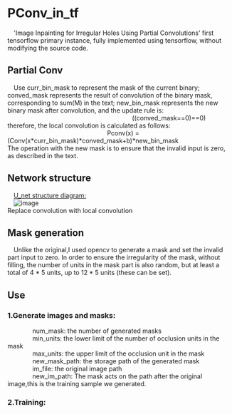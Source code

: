 # PConv_in_tf
&#8195;'Image Inpainting for Irregular Holes Using Partial Convolutions' first tensorflow primary instance, fully implemented using tensorflow, without modifying the source code.<br>
## Partial Conv
&#8195;Use curr_bin_mask to represent the mask of the current binary; conved_mask represents the result of convolution of the binary mask, corresponding to sum(M) in the text; new_bin_mask represents the new binary mask after convolution, and the update rule is:<br>&#8195;&#8195;&#8195;&#8195;&#8195;&#8195;&#8195;&#8195;&#8195;&#8195;&#8195;&#8195;&#8195;&#8195;&#8195;&#8195;&#8195;&#8195;&#8195;&#8195;((conved_mask==0)==0)<br>therefore, the local convolution is calculated as follows:<br>&#8195;&#8195;&#8195;&#8195;&#8195;&#8195;&#8195;&#8195;&#8195;&#8195;&#8195;&#8195;&#8195;&#8195;&#8195;&#8195;Pconv(x) = (Conv(x*curr_bin_mask)*conved_mask+b)*new_bin_mask<br>The operation with the new mask is to ensure that the invalid input is zero, as described in the text.
## Network structure
&#8195;[U_net structure diagram:](https://arxiv.org/abs/1411.4038)<br>&#8195;![image](https://github.com/Rongpeng-Lin/PConv_in_tf/blob/master/U_net/u_net_Struct.png)<br>Replace convolution with local convolution<br>
## Mask generation
&#8195;Unlike the original,I used opencv to generate a mask and set the invalid part input to zero. In order to ensure the irregularity of the mask, without filling, the number of units in the mask part is also random, but at least a total of 4 * 5 units, up to 12 * 5 units (these can be set).<br>
## Use
### 1.Generate images and masks:
&#8195;&#8195;&#8195;&#8195;num_mask:  the number of generated masks<br>&#8195;&#8195;&#8195;&#8195;min_units:  the lower limit of the number of occlusion units in the mask<br>&#8195;&#8195;&#8195;&#8195;max_units:  the upper limit of the occlusion unit in the mask<br>&#8195;&#8195;&#8195;&#8195;new_mask_path:  the storage path of the generated mask<br>&#8195;&#8195;&#8195;&#8195;im_file:  the original image path<br>&#8195;&#8195;&#8195;&#8195;new_im_path:  The mask acts on the path after the original image,this is the training sample we generated.<br>
### 2.Training:
